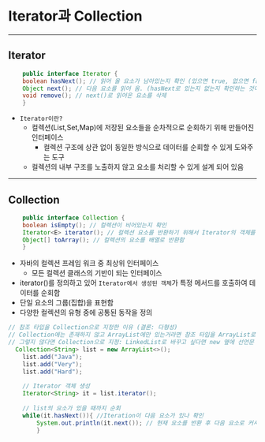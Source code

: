 # **Iterator과 Collection**

---


## Iterator
```java
    public interface Iterator {
    boolean hasNext(); // 읽어 올 요소가 남아있는지 확인 (있으면 true, 없으면 false)
    Object next(); // 다음 요소를 읽어 옴. (hasNext로 있는지 없는지 확인하는 것이 안전함)
    void remove(); // next()로 읽어온 요소를 삭제
    }
```
* `Iterator이란? ` 
  * 컬렉션(List,Set,Map)에 저장된 요소들을 순차적으로 순회하기 위해 만들어진 인터페이스 
    * 컬렉션 구조에 상관 없이 동일한 방식으로 데이터를 순회할 수 있게 도와주는 도구
  * 컬렉션의 내부 구조를 노출하지 않고 요소를 처리할 수 있게 설계 되어 있음


---

## Collection
```java
    public interface Collection {
    boolean isEmpty(); // 컬렉션이 비어있는지 확인 
    Iterator<E> iterator(); // 컬렉션 요소를 반환하기 위해서 Iterator의 객체를 반환함
    Object[] toArray(); // 컬렉션의 요소를 배열로 반환함
    }
```
* 자바의 컬렉션 프레임 워크 중 최상위 인터페이스
  * 모든 컬렉션 클래스의 기반이 되는 인터페이스
* iterator()를 정의하고 있어 `Iterator에서 생성된 객체`가 특정 메서드를 호출하여 데이터를 순회함
* 단일 요소의 그룹(집합)을 표현함
* 다양한 컬렉션의 유형 중에 공통된 동작을 정의

```java
// 참조 타입을 Collection으로 지정한 이유 (결론: 다형성)
// Collection에는 존재하지 않고 ArrayList에만 있는거라면 참조 타입을 ArrayList로 변경
// 그렇지 않다면 Collection으로 지정: LinkedList로 바꾸고 싶다면 new 옆에 선언문 하나만 변경해주면 되기 때문
  Collection<String> list = new ArrayList<>();
    list.add("Java");
    list.add("Very");
    list.add("Hard");
    
    // Iterator 객체 생성
    Iterator<String> it = list.iterator(); 
    
    // list의 요소가 있을 때까지 순회
    while(it.hasNext()){ //Iteration이 다음 요소가 있나 확인
        System.out.println(it.next()); // 현재 요소를 반환 후 다음 요소로 커서 이동
        }
```